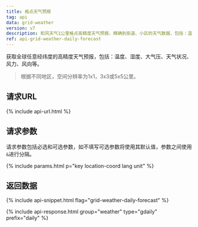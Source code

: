 ```yaml
---
title: 格点天气预报
tag: api
data: grid-weather
version: v7
description: 和风天气1公里格点高精度天气预报，精确到街道、小区的天气数据，包括：温度、湿度、大气压、天气状况、风力、风向等
ref: api-grid-weather-daily-forecast
---
```


获取全球任意经纬度的高精度天气预报，包括：温度、湿度、大气压、天气状况、风力、风向等。

> 根据不同地区，空间分辨率为1x1，3x3或5x5公里。

## 请求URL

{% include api-url.html %}

## 请求参数

请求参数包括必选和可选参数，如不填写可选参数将使用其默认值，参数之间使用`&`进行分隔。

{% include params.html p="key location-coord lang unit" %}

## 返回数据

{% include api-snippet.html flag="grid-weather-daily-forecast" %}

{% include api-response.html group="weather" type="gdaily" prefix="daily"  %}
